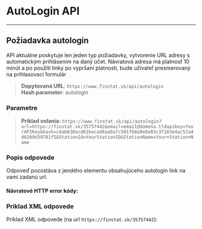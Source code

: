 # AutoLogin API

---
## Požiadavka autologin
API aktuálne poskytuje len jeden typ požiadavky, vytvorenie URL adresy s automatickým 
prihlásenim na daný účet. Návratová adresa má platnosť 10 minút a po použití linky po vypršaní 
platnosti, bude užívateľ presmerovaný na prihlasovací formulár

> **Dopytovaná URL**: ```https://www.finstat.sk/api/autologin```<br />
> **Hash parameter**: autologin
### Parametre
[](../../../common/parameters/autologin-sk.md ':include')

[](../../../common/parameters/parameters-sk.md ':include')

> **Príklad volania:** ```https://www.finstat.sk/api/autologin?url=https://finstat.sk/35757442&email=email@domena.tldapikey=YourAPIKey&hash=cdab830acd61becad8aa9a7c501f68a9e8e03c37103e4ac52a4d0209d39781f5&StationId=YourStationID&StationName=Your+Station+Name```

### Popis odpovede

Odpoveď pozostáva z jendého elementu obsahujúceho autologin link na vami zadanú url.


#### Návratové HTTP error kódy:
[](../../../common/http/errorcodes-sk.md ':include')

### Príklad XML odpovede
Príklad XML odpovede (na url `https://finstat.sk/35757442`):

[](../../../common/examples/autologin.md ':include')